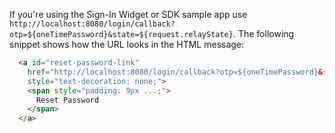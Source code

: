 If you're using the Sign-In Widget or SDK sample app use `http://localhost:8080/login/callback?otp=${oneTimePassword}&state=${request.relayState}`. The following snippet shows how the URL looks in the HTML message:

```html
  <a id="reset-password-link"
    href="http://localhost:8080/login/callback?otp=${oneTimePassword}&state=${request.relayState}"
    style="text-decoration: none;">
    <span style="padding: 9px ...;">
      Reset Password
    </span>
  </a>
```
